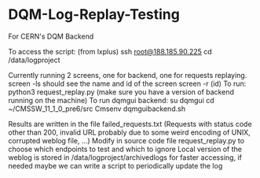 # DQM-Log-Replay-Testing
For CERN's DQM Backend

To access the script:
(from lxplus) ssh root@188.185.90.225
cd /data/logproject

Currently running 2 screens, one for backend, one for requests replaying.
screen -ls
should see the name and id of the screen
screen -r (id)
To run: python3 request_replay.py (make sure you have a version of backend running on the machine)
To run dqmgui backend:
su dqmgui
cd ~/CMSSW_11_1_0_pre6/src
Cmsenv
dqmguibackend.sh

Results are written in the file failed_requests.txt (Requests with status code other than 200, invalid URL probably due to some weird encoding of UNIX, corrupted weblog file, ...)
Modify in source code file request_replay.py to choose which endpoints to test and which to ignore
Local version of the weblog is stored in /data/logproject/archivedlogs for faster accessing, if needed maybe we can write a script to periodically update the log
